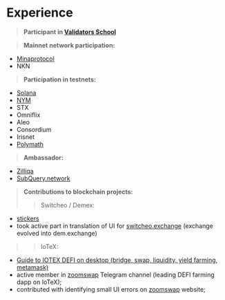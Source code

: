 # Experience

>**Participant in [Validators School](https://github.com/Distributed-Validators-Synctems/Validator-School)**

>**Mainnet network participation:**
- [Minaprotocol](https://minaexplorer.com/wallet/B62qoZHCPoNTozrDqDtj6vjY7MmD9ZEakVMxTR7btNnqjoKzUqp4EKx)
- NKN


>**Participation in testnets:**
- [Solana](https://solana.foundation/sfdp-validators/511pMfd4oivn6uE7MrcJ21hTvcaCtwPGTLgnQAfopir7)
- [NYM](https://nodes.guru/nym/mixnodecheck?q=punk1ark495s7w7qq2e8yfgg3c7nvfwt2rr5lewmjhy)
- STX
- Omniflix
- Aleo
- Consordium
- Irisnet
- [Polymath](https://polymath.network/polymesh-testnet/getting-started-polymesh-itn)


>**Ambassador:**
- [Zilliqa](https://www.zilliqa.com/)
- [SubQuery.network](https://subquery.network/)


>**Contributions to blockchain projects:**
>> Switcheo / Demex:
  - [stickers](https://t.me/addstickers/swth_demex)
  - took active part in translation of UI for [switcheo.exchange](https://switcheo.exchange/) (exchange evolved into dem.exchange)
>> IoTeX:
  - [Guide to IOTEX DEFI on desktop (bridge, swap, liquidity, yield farming, metamask)](https://medium.com/@polarbear.validator/guide-to-iotex-defi-using-metamask-chrome-extention-bridge-swap-liquidity-yield-farming-21075fe357f6)
  - active member in [zoomswap](https://zoomswap.io/) Telegram channel (leading DEFI farming dapp on IoTeX);
  - contributed with identifying small UI errors on [zoomswap](https://zoomswap.io/) website;

